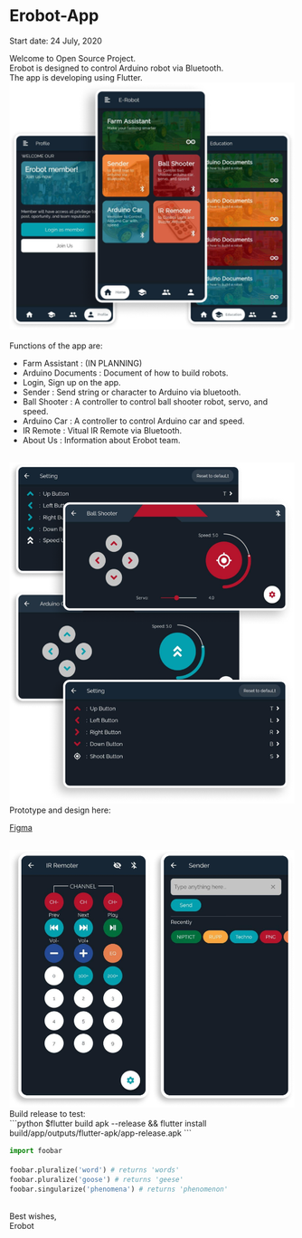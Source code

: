 # Erobot-App

Start date: 24 July, 2020

Welcome to Open Source Project.<br>
Erobot is designed to control Arduino robot via Bluetooth.<br>The app is developing using Flutter.
<br>
<img src="./assets/screenshots/5screen.png"><br><br>
Functions of the app are:<br>

* Farm Assistant : (IN PLANNING)
* Arduino Documents : Document of how to build robots.
* Login, Sign up on the app.
* Sender : Send string or character to Arduino via bluetooth.
* Ball Shooter : A controller to control ball shooter robot, servo, and speed.
* Arduino Car : A controller to control Arduino car and speed.
* IR Remote : Vitual IR Remote via Bluetooth.
* About Us : Information about Erobot team.

<br>
<img src="./assets/screenshots/4screen.png">
Prototype and design here: <p><a href="https://www.figma.com/file/x1edWP3L1by9QWuI5EVUiP/E-Robot-App?node-id=0%3A1" title="Figma">Figma</a></p>
<br>
<img src="./assets/screenshots/2screen.png"><br>
Build release to test:<br>
```python
$flutter build apk --release && flutter install build/app/outputs/flutter-apk/app-release.apk
```


```python
import foobar

foobar.pluralize('word') # returns 'words'
foobar.pluralize('goose') # returns 'geese'
foobar.singularize('phenomena') # returns 'phenomenon'
```

<br>
Best wishes, <br>
Erobot

 
 
 
